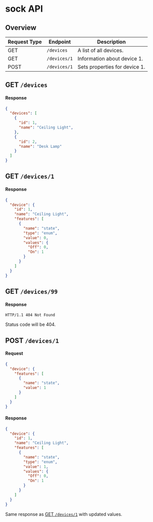 # sock API

## Overview
| Request Type | Endpoint     | Description                   |
|--------------|--------------|-------------------------------|
| GET          | `/devices`   | A list of all devices.        |
| GET          | `/devices/1` | Information about device 1.   |
| POST         | `/devices/1` | Sets properties for device 1. |

## GET `/devices`
#### Response
```JSON
{
  "devices": [
    {
      "id": 1,
      "name": "Ceiling Light",
    },
    {
      "id": 2,
      "name": "Desk Lamp"
    }
  ]
}
```

## GET `/devices/1`
#### Response
```JSON
{
  "device": {
    "id": 1,
    "name": "Ceiling Light",
    "features": [
      {
        "name": "state",
        "type": "enum",
        "value": 0,
        "values": {
          "Off": 0,
          "On": 1
        }
      }
    ]
  }
}
```

## GET `/devices/99`
#### Response
```
HTTP/1.1 404 Not Found
```

Status code will be 404.

## POST `/devices/1`
#### Request
```JSON
{
  "device": {
    "features": [
      {
        "name": "state",
        "value": 1
      }
    ]
  }
}
```

#### Response
```JSON
{
  "device": {
    "id": 1,
    "name": "Ceiling Light",
    "features": [
      {
        "name": "state",
        "type": "enum",
        "value": 1,
        "values": {
          "Off": 0,
          "On": 1
        }
      }
    ]
  }
}
```

Same response as [GET `/devices/1`](#get-devices1) with updated values.
